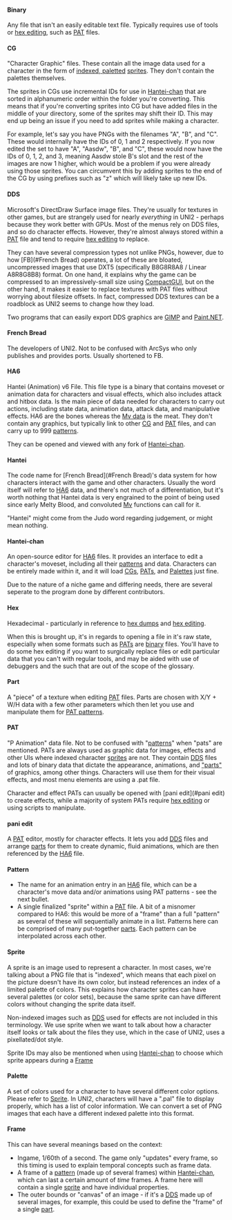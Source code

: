 #### Binary

Any file that isn't an easily editable text file. Typically requires use of tools or [hex editing](#Hex), such as [PAT](#PAT) files.

#### CG

"Character Graphic" files. These contain all the image data used for a character in the form of [indexed, paletted](#Palette) [sprites](#Sprite). They don't contain the palettes themselves.

The sprites in CGs use incremental IDs for use in [Hantei-chan](#Hantei-chan) that are sorted in alphanumeric order within the folder you're converting. This means that if you're converting sprites into CG but have added files in the middle of your directory, some of the sprites may shift their ID. This may end up being an issue if you need to add sprites while making a character.

For example, let's say you have PNGs with the filenames "A", "B", and "C". These would internally have the IDs of 0, 1 and 2 respectively. If you now edited the set to have "A", "Aasdw", "B", and "C", these would now have the IDs of 0, 1, 2, and 3, meaning Aasdw stole B's slot and the rest of the images are now 1 higher, which would be a problem if you were already using those sprites. You can circumvent this by adding sprites to the end of the CG by using prefixes such as "z" which will likely take up new IDs.

#### DDS

Microsoft's DirectDraw Surface image files. They're usually for textures in other games, but are strangely used for nearly *everything* in UNI2 - perhaps because they work better with GPUs. Most of the menus rely on DDS files, and so do character effects. However, they're almost always stored within a [PAT](#PAT) file and tend to require [hex editing](#Hex) to replace.

They can have several compression types not unlike PNGs, however, due to how [FB](#French Bread) operates, a lot of these are bloated, uncompressed images that use DXT5 (specifically B8G8R8A8 / Linear A8R8G8B8) format. On one hand, it explains why the game can be compressed to an impressively-small size using [CompactGUI](https://github.com/IridiumIO/CompactGUI "CompactGUI"), but on the other hand, it makes it easier to replace textures with PAT files without worrying about filesize offsets. In fact, compressed DDS textures can be a roadblock as UNI2 seems to change how they load.

Two programs that can easily export DDS graphics are [GIMP](https://www.gimp.org/ "GIMP") and [Paint.NET](https://www.getpaint.net/ "Paint.NET").

#### French Bread

The developers of UNI2. Not to be confused with ArcSys who only publishes and provides ports. Usually shortened to FB.

#### HA6

Hantei (Animation) v6 File. This file type is a binary that contains moveset or animation data for characters and visual effects, which also includes attack and hitbox data. Is the main piece of data needed for characters to carry out actions, including state data, animation data, attack data, and manipulative effects. HA6 are the bones whereas the [Mv data](#Mv) is the meat. They don't contain any graphics, but typically link to other [CG](#CG) and [PAT](#PAT) files, and can carry up to 999 [patterns](#Pattern).

They can be opened and viewed with any fork of [Hantei-chan](#Hantei-chan).

#### Hantei

The code name for [French Bread](#French Bread)'s data system for how characters interact with the game and other characters. Usually the word itself will refer to [HA6](#HA6) data, and there's not much of a differentiation, but it's worth nothing that Hantei data is very engrained to the point of being used since early Melty Blood, and convoluted [Mv](#Mv) functions can call for it.

"Hantei" might come from the Judo word regarding judgement, or might mean nothing.

#### Hantei-chan

An open-source editor for [HA6](#HA6) files. It provides an interface to edit a character's moveset, including all their [patterns](#Pattern) and data. Characters can be entirely made within it, and it will load [CGs](#CG), [PATs](#PAT), and [Palettes](#Palette) just fine.

Due to the nature of a niche game and differing needs, there are several seperate to the program done by different contributors.

#### Hex

Hexadecimal - particularly in reference to [hex dumps](https://en.wikipedia.org/wiki/Hex_dump "hex dumps") and [hex editing](https://en.wikipedia.org/wiki/Hex_editor "hex editing").

When this is brought up, it's in regards to opening a file in it's raw state, especially when some formats such as [PATs](#PAT) are [binary](#Binary) files. You'll have to do some hex editing if you want to surgically replace files or edit particular data that you can't with regular tools, and may be aided with use of debuggers and the such that are out of the scope of the glossary.

#### Part

A "piece" of a texture when editing [PAT](#PAT) files. Parts are chosen with X/Y + W/H data with a few other parameters which then let you use and manipulate them for [PAT patterns](#Pattern).

#### PAT

"P Animation" data file. Not to be confused with "[patterns](#Pattern)" when "pats" are mentioned. PATs are always used as graphic data for images, effects and other UIs where indexed character [sprites](#Sprite) are not. They contain [DDS](#DDS) files and lots of binary data that dictate the appearance, animations, and ["parts"](#Part) of graphics, among other things. Characters will use them for their visual effects, and most menu elements are using a .pat file.

Character and effect PATs can usually be opened with [pani edit](#pani edit) to create effects, while a majority of system PATs require [hex editing](#Hex) or using scripts to manipulate.

#### pani edit

A [PAT](#PAT) editor, mostly for character effects. It lets you add [DDS](#DDS) files and arrange [parts](#Part) for them to create dynamic, fluid animations, which are then referenced by the [HA6](#HA6) file.

#### Pattern
- The name for an animation entry in an [HA6](#HA6) file, which can be a character's move data and/or animations using PAT patterns - see the next bullet.
- A single finalized "sprite" within a [PAT](#PAT) file. A bit of a misnomer compared to HA6: this would be more of a "frame" than a full "pattern" as several of these will sequentially animate in a list. Patterns here can be comprised of many put-together [parts](#Part). Each pattern can be interpolated across each other.

#### Sprite

A sprite is an image used to represent a character. In most cases, we're talking about a PNG file that is "indexed", which means that each pixel on the picture doesn't have its own color, but instead references an index of a limited palette of colors. This explains how character sprites can have several palettes (or color sets), because the same sprite can have different colors without changing the sprite data itself.

Non-indexed images such as [DDS](#DDS) used for effects are not included in this terminology. We use sprite when we want to talk about how a character itself looks or talk about the files they use, which in the case of UNI2, uses a pixellated/dot style.

Sprite IDs may also be mentioned when using [Hantei-chan](#Hantei-chan) to choose which sprite appears during a [Frame](#Frame)

#### Palette

A set of colors used for a character to have several different color options. Please refer to [Sprite](#Sprite). In UNI2, characters will have a ".pal" file to display properly, which has a list of color information. We can convert a set of PNG images that each have a different indexed palette into this format.

#### Frame

This can have several meanings based on the context:

- Ingame, 1/60th of a second. The game only "updates" every frame, so this timing is used to explain temporal concepts such as frame data.
- A frame of a [pattern](#Pattern) (made up of several frames) within [Hantei-chan](#Hantei-chan), which can last a certain amount of *time* frames. A frame here will contain a single [sprite](#Sprite) and have individual properties.
- The outer bounds or "canvas" of an image - if it's a [DDS](#DDS) made up of several images, for example, this could be used to define the "frame" of a single [part](#Part).
